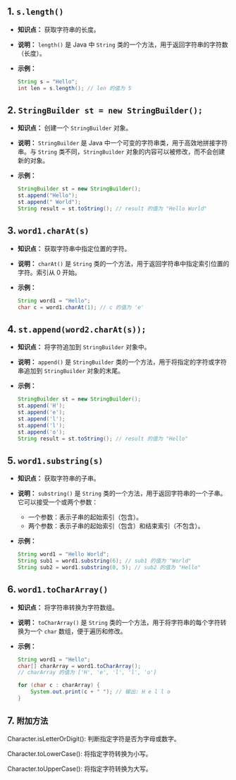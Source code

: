 ## 1. `s.length()`

*   **知识点：** 获取字符串的长度。
*   **说明：** `length()` 是 Java 中 `String` 类的一个方法，用于返回字符串的字符数（长度）。
*   **示例：**

    ```java
    String s = "Hello";
    int len = s.length(); // len 的值为 5
    ```

## 2. `StringBuilder st = new StringBuilder();`

*   **知识点：** 创建一个 `StringBuilder` 对象。
*   **说明：** `StringBuilder` 是 Java 中一个可变的字符串类，用于高效地拼接字符串。与 `String` 类不同，`StringBuilder` 对象的内容可以被修改，而不会创建新的对象。
*   **示例：**

    ```java
    StringBuilder st = new StringBuilder();
    st.append("Hello");
    st.append(" World");
    String result = st.toString(); // result 的值为 "Hello World"
    ```

## 3. `word1.charAt(s)`

*   **知识点：** 获取字符串中指定位置的字符。
*   **说明：** `charAt()` 是 `String` 类的一个方法，用于返回字符串中指定索引位置的字符。索引从 0 开始。
*   **示例：**

    ```java
    String word1 = "Hello";
    char c = word1.charAt(1); // c 的值为 'e'
    ```

## 4. `st.append(word2.charAt(s));`

*   **知识点：** 将字符追加到 `StringBuilder` 对象中。
*   **说明：** `append()` 是 `StringBuilder` 类的一个方法，用于将指定的字符或字符串追加到 `StringBuilder` 对象的末尾。
*   **示例：**

    ```java
    StringBuilder st = new StringBuilder();
    st.append('H');
    st.append('e');
    st.append('l');
    st.append('l');
    st.append('o');
    String result = st.toString(); // result 的值为 "Hello"
    ```

## 5. `word1.substring(s)`

*   **知识点：** 获取字符串的子串。
*   **说明：** `substring()` 是 `String` 类的一个方法，用于返回字符串的一个子串。它可以接受一个或两个参数：
    *   一个参数：表示子串的起始索引（包含）。
    *   两个参数：表示子串的起始索引（包含）和结束索引（不包含）。
*   **示例：**

    ```java
    String word1 = "Hello World";
    String sub1 = word1.substring(6); // sub1 的值为 "World"
    String sub2 = word1.substring(0, 5); // sub2 的值为 "Hello"
    ```

## 6. `word1.toCharArray()`

*   **知识点：** 将字符串转换为字符数组。
*   **说明：** `toCharArray()` 是 `String` 类的一个方法，用于将字符串的每个字符转换为一个 `char` 数组，便于遍历和修改。
*   **示例：**

    ```java
    String word1 = "Hello";
    char[] charArray = word1.toCharArray(); 
    // charArray 的值为 ['H', 'e', 'l', 'l', 'o']
    
    for (char c : charArray) {
        System.out.print(c + " "); // 输出: H e l l o
    }
    ```
## 7. `附加方法`

Character.isLetterOrDigit(): 判断指定字符是否为字母或数字。

Character.toLowerCase(): 将指定字符转换为小写。

Character.toUpperCase(): 将指定字符转换为大写。



